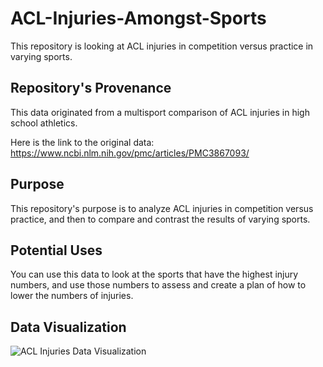 # ACL-Injuries-Amongst-Sports
This repository is looking at ACL injuries in competition versus practice in varying sports.

## Repository's Provenance
This data originated from a multisport comparison of ACL injuries in high school athletics.

Here is the link to the original data: https://www.ncbi.nlm.nih.gov/pmc/articles/PMC3867093/ 

## Purpose
This repository's purpose is to analyze ACL injuries in competition versus practice, and then to compare and contrast the results of varying sports. 

## Potential Uses
You can use this data to look at the sports that have the highest injury numbers, and use those numbers to assess and create a plan of how to lower the numbers of injuries.
## Data Visualization
![ACL Injuries Data Visualization](https://github.com/Seriouslyryann/ACL-Injuries-Amongst-Sports/assets/167792589/be5a28c5-e8bf-414c-a3f6-01214e42416c)

